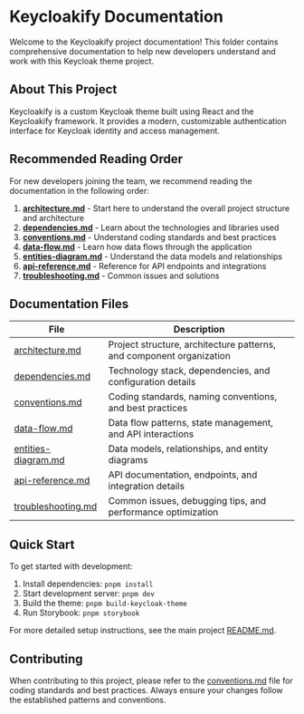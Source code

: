 # Keycloakify Documentation

Welcome to the Keycloakify project documentation! This folder contains comprehensive documentation to help new developers understand and work with this Keycloak theme project.

## About This Project

Keycloakify is a custom Keycloak theme built using React and the Keycloakify framework. It provides a modern, customizable authentication interface for Keycloak identity and access management.

## Recommended Reading Order

For new developers joining the team, we recommend reading the documentation in the following order:

1. **[architecture.md](./architecture.md)** - Start here to understand the overall project structure and architecture
2. **[dependencies.md](./dependencies.md)** - Learn about the technologies and libraries used
3. **[conventions.md](./conventions.md)** - Understand coding standards and best practices
4. **[data-flow.md](./data-flow.md)** - Learn how data flows through the application
5. **[entities-diagram.md](./entities-diagram.md)** - Understand the data models and relationships
6. **[api-reference.md](./api-reference.md)** - Reference for API endpoints and integrations
7. **[troubleshooting.md](./troubleshooting.md)** - Common issues and solutions

## Documentation Files

| File | Description |
|------|-------------|
| [architecture.md](./architecture.md) | Project structure, architecture patterns, and component organization |
| [dependencies.md](./dependencies.md) | Technology stack, dependencies, and configuration details |
| [conventions.md](./conventions.md) | Coding standards, naming conventions, and best practices |
| [data-flow.md](./data-flow.md) | Data flow patterns, state management, and API interactions |
| [entities-diagram.md](./entities-diagram.md) | Data models, relationships, and entity diagrams |
| [api-reference.md](./api-reference.md) | API documentation, endpoints, and integration details |
| [troubleshooting.md](./troubleshooting.md) | Common issues, debugging tips, and performance optimization |

## Quick Start

To get started with development:

1. Install dependencies: `pnpm install`
2. Start development server: `pnpm dev`
3. Build the theme: `pnpm build-keycloak-theme`
4. Run Storybook: `pnpm storybook`

For more detailed setup instructions, see the main project [README.md](../README.md).

## Contributing

When contributing to this project, please refer to the [conventions.md](./conventions.md) file for coding standards and best practices. Always ensure your changes follow the established patterns and conventions.
